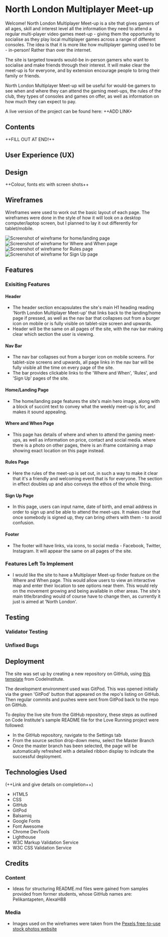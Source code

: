 # North London Multiplayer Meet-up
Welcome! North London Multiplayer Meet-up is a site that gives gamers of all ages, skill and interest level all the information they need to attend a regular multi-player video games meet-up - giving them the opportunity to socialise as they play local multiplayer games across a range of different consoles. The idea is that it is more like how multiplayer gaming used to be - in-person! Rather than over the internet.

The site is targeted towards would-be in-person gamers who want to socialise and make friends through their interest. It will make clear the meet-up is for everyone, and by extension encourage people to bring their family or friends.

North London Multiplayer Meet-up will be useful for would-be gamers to see when and where they can attend the gaming meet-ups, the rules of the club, they types of consoles and games on offer, as well as information on how much they can expect to pay.

A live version of the project can be found here: ++ADD LINK+

## Contents

++FILL OUT AT END!++

## User Experience (UX)

## Design

++Colour, fonts etc with screen shots++

## Wireframes

Wireframes were used to work out the basic layout of each page. The wireframes were done in the style of how it will look on a desktop computer/laptop screen, but I planned to lay it out differently for tablet/mobile.

![Screenshot of wireframe for home/landing page](assets/images/Project1WireFrames/Home.png)
![Screenshot of wireframe for Where and When page](assets/images/Project1WireFrames/WhereandWhen.png)
![Screenshot of wireframe for Rules page](assets/images/Project1WireFrames/Rules.png)
![Screenshot of wireframe for Sign Up page](assets/images/Project1WireFrames/SignUp.png)

## Features

### Exisiting Features

#### Header

- The header section encapsulates the site's main H1 heading reading 'North London Multiplayer Meet-up' that links back to the landing/home page if pressed, as well as the nav bar that collapses out from a burger icon on mobile or is fully visible on tablet-size screen and upwards.
- Header will be the same on all pages of the site, with the nav bar making clear which section the user is viewing.

#### Nav Bar

- The nav bar collapses out from a burger icon on mobile screens. For tablet-size screens and upwards, all page links in the nav bar will be fully visible all the time on every page of the site. 
- The bar provides clickable links to the 'Where and When', 'Rules', and 'Sign Up' pages of the site.

#### Home/Landing Page

- The home/landing page features the site's main hero image, along with a block of succint text to convey what the weekly meet-up is for, and makes it sound appealing.

#### Where and When Page

- This page has details of where and when to attend the gaming meet-ups, as well as information on price, contact and social media. where there is a photo on other pages, there is an iframe containing a map showing exact location on this page instead.

#### Rules Page

- Here the rules of the meet-up is set out, in such a way to make it clear that it's a friendly and welcoming event that is for everyone. The section in effect doubles up and also conveys the ethos of the whole thing.

#### Sign Up Page

- In this page, users can input name, date of birth, and email address in order to sign up and be able to attend the meet-ups. It makes clear that once somebody is signed up, they can bring others with them - to avoid confusion.

#### Footer

- The footer will have links, via icons, to social media - Facebook, Twitter, Instagram. It will appear the same on all pages of the site.

### Features Left To Implement

- I would like the site to have a Multiplayer Meet-up finder feature on the Where and When page. This would allow users to view an interactive map and enter their location to see options near them. This would rely on the movement growing and being available in other areas. The site's main title/branding would of course have to change then, as currently it just is aimed at 'North London'.

## Testing

### Validator Testing

### Unfixed Bugs

## Deployment

The site was set up by creating a new repository on GitHub, using [this template](https://github.com/Code-Institute-Org/gitpod-full-template) from CodeInstitute.

The development environment used was GitPod. This was opened initially via the green 'GitPod' button that appeared on the repo's listing on GitHub. Then regular commits and pushes were sent from GitPod back to the repo on GitHub.

To deploy the live site from the GitHub repository, these steps as outlined on Code Institute's sample README file for the Love Running project were followed:
- In the GitHub repository, navigate to the Settings tab 
- From the source section drop-down menu, select the Master Branch
- Once the master branch has been selected, the page will be automatically refreshed with a detailed ribbon display to indicate the successful deployment. 

## Technologies Used

(++Link and give details on completion++)

- HTML5
- CSS
- GitHub
- GitPod
- Balsamiq
- Google Fonts
- Font Awesome
- Chrome DevTools
- Lighthouse
- W3C Markup Validation Service
- W3C CSS Validation Service

## Credits

### Content

- Ideas for structuring README.md files were gained from samples provided from former students, whose GitHub names are: Pelikantapeten, AlexaH88 

### Media

- Images used on the wireframes were taken from the [Pexels free-to-use stock photos website](https://www.pexels.com/)
